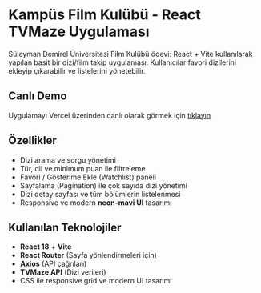 # Kampüs Film Kulübü - React TVMaze Uygulaması
Süleyman Demirel Üniversitesi Film Kulübü ödevi: React + Vite kullanılarak yapılan basit bir dizi/film takip uygulaması. Kullanıcılar favori dizilerini ekleyip çıkarabilir ve listelerini yönetebilir.
## Canlı Demo
Uygulamayı Vercel üzerinden canlı olarak görmek için [tıklayın](https://3-odev-in18-git-main-marias-projects-88b6a7b8.vercel.app/)


## Özellikler

- Dizi arama ve sorgu yönetimi
- Tür, dil ve minimum puan ile filtreleme
- Favori / Gösterime Ekle (Watchlist) paneli
- Sayfalama (Pagination) ile çok sayıda dizi yönetimi
- Dizi detay sayfası ve tüm bölümlerin listelenmesi
- Responsive ve modern **neon-mavi UI** tasarımı

## Kullanılan Teknolojiler

- **React 18** + **Vite**
- **React Router** (Sayfa yönlendirmeleri için)
- **Axios** (API çağrıları)
- **TVMaze API** (Dizi verileri)
- CSS ile responsive grid ve modern UI tasarımı

